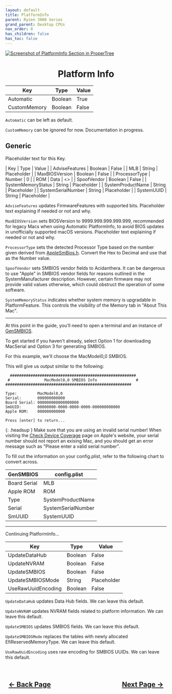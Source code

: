 ```yaml
---
layout: default
title: PlatformInfo
parent: Ryzen 3000 Series
grand_parent: Desktop CPUs
nav_order: 8
has_children: false
has_toc: false
---
```


<style>
  .navigation-container {
    display: flex;
    justify-content: space-between;
    align-items: center;
    width: 100%;
  }
  
  .nav-button {
    margin: 10px;
  }

  .section-title{
    text-align: center
  }

  .key-title{
    text-align: left
  }

  .key-entry{
    text-align: center
  }
</style>

<a align="center" href=""><img src="../../../../assets/" alt="Screenshot of PlatformInfo Section in ProperTree"></a>

<h1 class="section-title">Platform Info</h1>

| Key  | Type | Value | 
| ----- | ----- | ----- |
| Automatic | Boolean | True |
| CustomMemory | Boolean | False |

``Automatic`` can be left as default.

``CustomMemory`` can be ignored for now. Documentation in progress.

<h2 class="key-title">Generic</h2>

Placeholder text for this Key.

| Key  | Type | Value | 
| AdviseFeatures | Boolean | False |
| MLB | String | Placeholder |
| MaxBIOSVersion | Boolean | False |
| ProcessorType | Number | 0 |
| ROM | Data | <> |
| SpoofVendor | Boolean | False |
| SystemMemoryStatus | String | Placeholder |
| SystemProductName | String | Placeholder |
| SystemSerialNumber | String | Placeholder |
| SystemUUID | String | Placeholder |

``AdviseFeatures`` updates FirmwareFeatures with supported bits. Placeholder text explaining if needed or not and why.

``MaxBIOSVersion`` sets BIOSVersion to 9999.999.999.999.999, recommended for legacy Macs when using Automatic PlatformInfo, to avoid BIOS updates in unofficially supported macOS versions. Placeholder text explaining if needed or not and why.

``ProcessorType`` sets the detected Processor Type based on the number given derived from [AppleSmBios.h](https://raw.githubusercontent.com/acidanthera/OpenCorePkg/master/Include/Apple/IndustryStandard/AppleSmBios.h). Convert the Hex to Decimal and use that as the Number value.

``SpoofVendor`` sets SMBIOS vendor fields to Acidanthera. It can be dangerous to use "Apple" in SMBIOS vendor fields for reasons outlined in the SystemManufacturer description. However, certain firmware may not provide valid values otherwise, which could obstruct the operation of some software.

``SystemMemoryStatus`` indicates whether system memory is upgradable in PlatformFeature. This controls the visibility of the Memory tab in "About This Mac".

<hr>

At this point in the guide, you'll need to open a terminal and an instance of [GenSMBIOS](https://github.com/corpnewt/GenSMBIOS). 

To get started if you haven't already, select Option 1 for downloading MacSerial and Option 3 for generating SMBIOS.

For this example, we'll choose the MacModel0,0 SMBIOS.

This will give us output similar to the following:

```
  #######################################################
 #               MacModel0,0 SMBIOS Info                 #
#######################################################

Type:         MacModel0,0
Serial:       000000000000
Board Serial: 000000000000000000
SmUUID:       00000000-0000-0000-0000-000000000000
Apple ROM:    000000000000

Press [enter] to return...
```

{: .headsup }
Make sure that you are using an invalid serial number! When visiting the [Check Device Coverage](https://checkcoverage.apple.com/) page on Apple's website, your serial number should not report an exising Mac, and you should get an error message such as "Please enter a valid serial number".

To fill out the information on your config.plist, refer to the following chart to convert across.

| GenSMBIOS | config.plist | 
| ----- | ----- |
| Board Serial | MLB |
| Apple ROM | ROM |
| Type | SystemProductName |
| Serial | SystemSerialNumber |
| SmUUID | SystemUUID |

<hr>
Continuing PlatformInfo...

| Key  | Type | Value | 
| ----- | ----- | ----- |
| UpdateDataHub | Boolean | False |
| UpdateNVRAM | Boolean | False |
| UpdateSMBIOS | Boolean | False |
| UpdateSMBIOSMode | String | Placeholder |
| UseRawUuidEncoding | Boolean | False |

``UpdateDataHub`` updates Data Hub fields. We can leave this default.

``UpdateNVRAM`` updates NVRAM fields related to platform information. We can leave this default.

``UpdateSMBIOS`` updates SMBIOS fields. We can leave this default.

``UpdateSMBIOSMode`` replaces the tables with newly allocated EfiReservedMemoryType. We can leave this default.

``UseRawUuidEncoding`` uses raw encoding for SMBIOS UUIDs. We can leave this default.

<h2 align="center">
  <br>
  <div class="navigation-container">
    <a class="nav-button" href="../07-NVRAM/">&larr; Back Page</a>
    <a class="nav-button" href="../09-UEFI/">Next Page &rarr;</a>
  </div>
  <br>
</h2>
